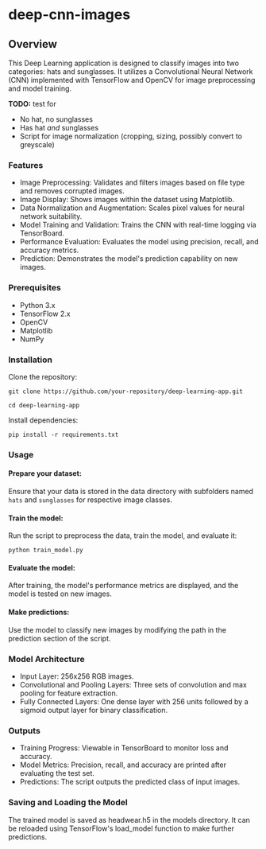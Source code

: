 
# deep-cnn-images

 ## Overview

This Deep Learning application is designed to classify images into two categories: hats and sunglasses. It utilizes a Convolutional Neural Network (CNN) implemented with TensorFlow and OpenCV for image preprocessing and model training.

  **TODO:** test for
 - No hat, no sunglasses  
 - Has hat *and* sunglasses
 - Script for image normalization (cropping, sizing, possibly convert to greyscale)

### Features

- Image Preprocessing: Validates and filters images based on file type and removes corrupted images.
- Image Display: Shows images within the dataset using Matplotlib.
- Data Normalization and Augmentation: Scales pixel values for neural network suitability.
- Model Training and Validation: Trains the CNN with real-time logging via TensorBoard.
- Performance Evaluation: Evaluates the model using precision, recall, and accuracy metrics.
- Prediction: Demonstrates the model's prediction capability on new images.

### Prerequisites
- Python 3.x
- TensorFlow 2.x
- OpenCV
- Matplotlib
- NumPy

### Installation

Clone the repository:

```
git clone https://github.com/your-repository/deep-learning-app.git

cd deep-learning-app
```

Install dependencies:

```
pip install -r requirements.txt
```
### Usage

#### Prepare your dataset:

Ensure that your data is stored in the data directory with subfolders named `hats` and `sunglasses` for respective image classes.

#### Train the model:

Run the script to preprocess the data, train the model, and evaluate it:

```
python train_model.py
```

#### Evaluate the model:

After training, the model's performance metrics are displayed, and the model is tested on new images.

#### Make predictions:

Use the model to classify new images by modifying the path in the prediction section of the script.

### Model Architecture

- Input Layer: 256x256 RGB images.
- Convolutional and Pooling Layers: Three sets of convolution and max pooling for feature extraction.
- Fully Connected Layers: One dense layer with 256 units followed by a sigmoid output layer for binary classification.

### Outputs

- Training Progress: Viewable in TensorBoard to monitor loss and accuracy.
- Model Metrics: Precision, recall, and accuracy are printed after evaluating the test set.
- Predictions: The script outputs the predicted class of input images.

### Saving and Loading the Model

The trained model is saved as headwear.h5 in the models directory. It can be reloaded using TensorFlow's load_model function to make further predictions.
